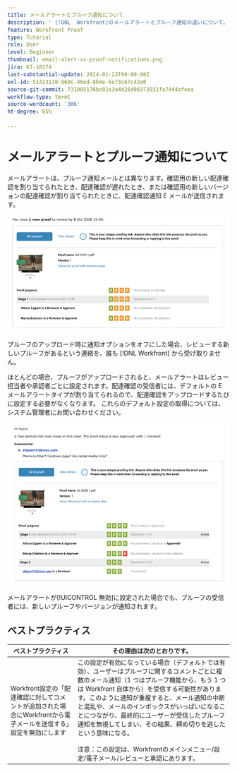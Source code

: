 ```yaml
---
title: メールアラートとプルーフ通知について
description: ' [!DNL  Workfront]のメールアラートとプルーフ通知の違いについて。'
feature: Workfront Proof
type: Tutorial
role: User
level: Beginner
thumbnail: email-alert-vs-proof-notifications.png
jira: KT-10174
last-substantial-update: 2024-01-23T00:00:00Z
exl-id: 51423110-960c-46ed-8b4e-6e73c67c42e0
source-git-commit: 731005176bc02e3a4d26d00373931fa7444afeea
workflow-type: tm+mt
source-wordcount: '306'
ht-degree: 65%

---
```


# メールアラートとプルーフ通知について

メールアラートは、プルーフ通知メールとは異なります。確認用の新しい配達確認を割り当てられたとき、配達確認が遅れたとき、または確認用の新しいバージョンの配達確認が割り当てられたときに、配達確認通知 E メールが送信されます。

![レビューする新しいプルーフがあることを示すプルーフ通知メールの画像。](assets/email-alert-1.png)

プルーフのアップロード時に通知オプションをオフにした場合、レビューする新しいプルーフがあるという連絡を、誰も [!DNL Workfront] から受け取りません。

ほとんどの場合、プルーフがアップロードされると、メールアラートはレビュー担当者や承認者ごとに設定されます。配達確認の受信者には、デフォルトの E メールアラートタイプが割り当てられるので、配達確認をアップロードするたびに設定する必要がなくなります。 これらのデフォルト設定の取得については、システム管理者にお問い合わせください。

![プルーフに対する決定が下され、レビューするコメントがあることを示すメールアラートの画像。](assets/email-alert-2.png)

メールアラートが[!UICONTROL 無効]に設定された場合でも、プルーフの受信者には、新しいプルーフやバージョンが通知されます。

## ベストプラクティス

| ベストプラクティス | その理由は次のとおりです。 |
|---|---|
| Workfront設定の「配達確認に対してコメントが追加された場合にWorkfrontから電子メールを送信する」設定を無効にします | この設定が有効になっている場合（デフォルトでは有効）、ユーザーはプルーフに関するコメントごとに複数のメール通知（1 つはプルーフ機能から、もう 1 つは Workfront 自体から）を受信する可能性があります。このように通知が重複すると、メール通知の中断と混乱や、メールのインボックスがいっぱいになることにつながり、最終的にユーザーが受信したプルーフ通知を無視してしまい、その結果、締め切りを逃したという意味になる。 <br> <br>注意：この設定は、Workfrontのメインメニュー/設定/電子メール/レビューと承認にあります。 |


